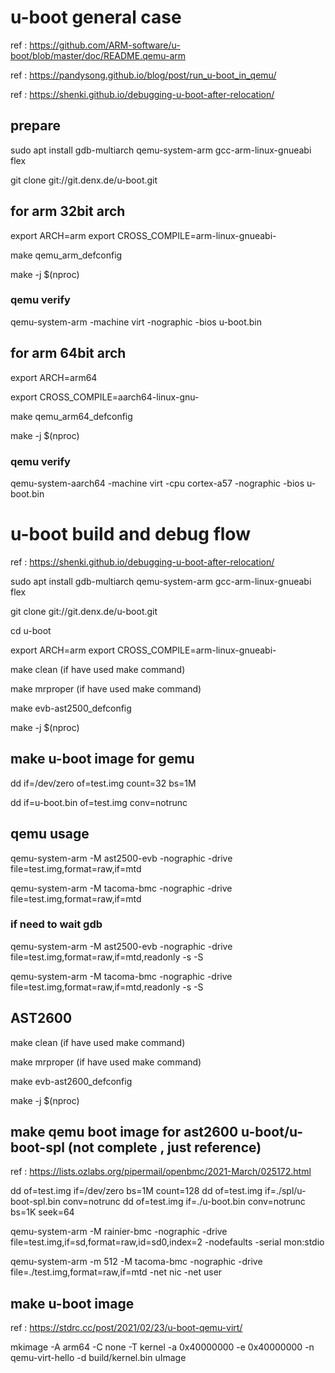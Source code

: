 # u-boot general case 

ref : https://github.com/ARM-software/u-boot/blob/master/doc/README.qemu-arm

ref : https://pandysong.github.io/blog/post/run_u-boot_in_qemu/

ref : https://shenki.github.io/debugging-u-boot-after-relocation/

## prepare 

sudo apt install gdb-multiarch qemu-system-arm gcc-arm-linux-gnueabi flex

git clone git://git.denx.de/u-boot.git


## for arm 32bit arch

export ARCH=arm
export CROSS_COMPILE=arm-linux-gnueabi-

make qemu_arm_defconfig

make -j $(nproc) 

### qemu verify 

qemu-system-arm -machine virt -nographic -bios u-boot.bin


## for arm 64bit arch
export ARCH=arm64

export CROSS_COMPILE=aarch64-linux-gnu-

make qemu_arm64_defconfig

make -j $(nproc)
### qemu verify 

qemu-system-aarch64 -machine virt -cpu cortex-a57 -nographic -bios u-boot.bin

# u-boot build and debug flow 

ref : https://shenki.github.io/debugging-u-boot-after-relocation/

sudo apt install gdb-multiarch qemu-system-arm gcc-arm-linux-gnueabi flex

git clone git://git.denx.de/u-boot.git

cd u-boot

export ARCH=arm
export CROSS_COMPILE=arm-linux-gnueabi-

make clean       (if have used make command)

make mrproper    (if have used make command)

make evb-ast2500_defconfig

make -j $(nproc)

##  make u-boot image for gemu

 dd if=/dev/zero of=test.img count=32 bs=1M

 dd if=u-boot.bin of=test.img conv=notrunc

##  qemu usage 

qemu-system-arm -M ast2500-evb -nographic -drive file=test.img,format=raw,if=mtd

qemu-system-arm -M tacoma-bmc -nographic -drive file=test.img,format=raw,if=mtd

### if need to wait gdb 
qemu-system-arm -M ast2500-evb -nographic -drive file=test.img,format=raw,if=mtd,readonly -s -S 

qemu-system-arm -M tacoma-bmc -nographic -drive file=test.img,format=raw,if=mtd,readonly -s -S

##  AST2600 

make clean       (if have used make command)

make mrproper    (if have used make command)

make evb-ast2600_defconfig

make -j $(nproc)

##  make qemu boot image for ast2600 u-boot/u-boot-spl (not complete , just reference)
ref : https://lists.ozlabs.org/pipermail/openbmc/2021-March/025172.html


dd of=test.img if=/dev/zero bs=1M count=128
dd of=test.img if=./spl/u-boot-spl.bin conv=notrunc
dd of=test.img if=./u-boot.bin conv=notrunc bs=1K seek=64

qemu-system-arm -M rainier-bmc -nographic -drive file=test.img,if=sd,format=raw,id=sd0,index=2 -nodefaults -serial mon:stdio

qemu-system-arm -m 512 -M tacoma-bmc -nographic -drive file=./test.img,format=raw,if=mtd -net nic -net user

## make u-boot image 
ref : https://stdrc.cc/post/2021/02/23/u-boot-qemu-virt/

mkimage -A arm64 -C none -T kernel -a 0x40000000 -e 0x40000000 -n qemu-virt-hello -d build/kernel.bin uImage
